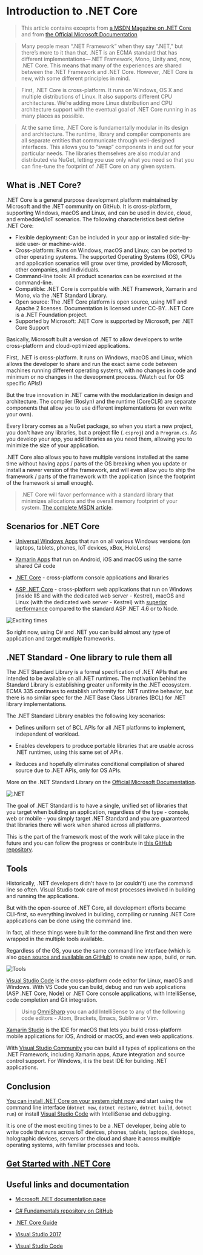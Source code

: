 Introduction to .NET Core
==========================

> This article contains exceprts from [a MSDN Magazine on .NET Core](https://msdn.microsoft.com/en-us/magazine/mt694084.aspx) and from [the Official Microsoft Documentation](https://docs.microsoft.com/en-us/dotnet/articles/core/index)

> Many people mean “.NET Framework” when they say “.NET,” but there’s more to it than that. .NET is an ECMA standard that has different implementations—.NET Framework, Mono, Unity and, now, .NET Core. This means that many of the experiences are shared between the .NET Framework and .NET Core. However, .NET Core is new, with some different principles in mind.

> First, .NET Core is cross-platform. It runs on Windows, OS X and multiple distributions of Linux. It also supports different CPU architectures. We’re adding more Linux distribution and CPU architecture support with the eventual goal of .NET Core running in as many places as possible.

> At the same time, .NET Core is fundamentally modular in its design and architecture. The runtime, library and compiler components are all separate entities that communicate through well-designed interfaces. This allows you to “swap” components in and out for your particular needs. The libraries themselves are also modular and distributed via NuGet, letting you use only what you need so that you can fine-tune the footprint of .NET Core on any given system.

What is .NET Core?
------------------

.NET Core is a general purpose development platform maintained by Microsoft and the .NET community on GitHub. It is cross-platform, supporting Windows, macOS and Linux, and can be used in device, cloud, and embedded/IoT scenarios.
The following characteristics best define .NET Core:
- Flexible deployment: Can be included in your app or installed side-by-side user- or machine-wide.
- Cross-platform: Runs on Windows, macOS and Linux; can be ported to other operating systems. The supported Operating Systems (OS), CPUs and application scenarios will grow over time, provided by Microsoft, other companies, and individuals.
- Command-line tools: All product scenarios can be exercised at the command-line.
- Compatible: .NET Core is compatible with .NET Framework, Xamarin and Mono, via the .NET Standard Library.
- Open source: The .NET Core platform is open source, using MIT and Apache 2 licenses. Documentation is licensed under CC-BY. .NET Core is a .NET Foundation project.
- Supported by Microsoft: .NET Core is supported by Microsoft, per .NET Core Support


Basically, Microsoft built a version of .NET to allow developers to write cross-platform and cloud-optimized applications.

First, .NET is cross-platform. It runs on Windows, macOS and Linux, which allows the developer to share and run the exact same code between machines running different operating systems, with no changes in code and minimum or no changes in the deveopment process. (Watch out for OS specific APIs!)

But the true innovation in .NET came with the modularization in design and architecture. The compiler (Roslyn) and the runtime (CoreCLR) are separate components that allow you to use different implementations (or even write your own).

Every library comes as a NuGet package, so when you start a new project, you don't have any libraries, but a project file (`.csproj`) and a `Program.cs`. As you develop your app, you add libraries as you need them, allowing you to minimize the size of your application.

.NET Core also allows you to have multiple versions installed at the same time without having apps / parts of the OS breaking when you update or install a newer version of the framework, and will even allow you to ship the framework / parts of the framework with the application (since the footprint of the framework si small enough).

> .NET Core will favor performance with a standard library that minimizes allocations and the overall memory footprint of your system. [The complete MSDN article](https://msdn.microsoft.com/en-us/magazine/mt694084.aspx).

Scenarios for .NET Core
----------------------------
- [Universal Windows Apps](https://developer.microsoft.com/en-us/windows/develop/building-universal-windows-apps) that run on all various Windows versions (on laptops, tablets, phones, IoT devices, xBox, HoloLens)

- [Xamarin Apps](https://www.xamarin.com/platform) that run on Android, iOS and macOS using the same shared C# code

- [.NET Core](https://docs.microsoft.com/en-us/dotnet/articles/core/index) - cross-platform console applications and libraries

- [ASP .NET Core](https://docs.asp.net/) - cross-platform web applications that run on Windows (inside IIS and with the dedicated web server - Kestrel), macOS and Linux (with the dedicated web server - Kestrel) with [superior performance](http://web.ageofascent.com/asp-net-core-exeeds-1-15-million-requests-12-6-gbps/) compared to the standard ASP .NET 4.6 or to Node.

![Exciting times](../media/dotnet-scenarios.jpg)


So right now, using C# and .NET you can build almost any type of application and target multiple frameworks.


.NET Standard - One library to rule them all
----------------------------------------------------

The .NET Standard Library is a formal specification of .NET APIs that are intended to be available on all .NET runtimes. The motivation behind the Standard Library is establishing greater uniformity in the .NET ecosystem. ECMA 335 continues to establish uniformity for .NET runtime behavior, but there is no similar spec for the .NET Base Class Libraries (BCL) for .NET library implementations. 

The .NET Standard Library enables the following key scenarios: 

 - Defines uniform set of BCL APIs for all .NET platforms to implement, independent of workload.

- Enables developers to produce portable libraries that are usable across .NET runtimes, using this same set of APIs.

 - Reduces and hopefully eliminates conditional compilation of shared source due to .NET APIs, only for OS APIs.

More on the .NET Standard Library on the [Official Microsoft Documentation](https://docs.microsoft.com/en-us/dotnet/articles/standard/library).


![.NET](../media/innovation.jpg)

The goal of .NET Standard is to have a single, unified set of libraries that you target when building an application, regardless of the type - console, web or mobile - you simply target .NET Standard and you are guaranteed that libraries there will work when shared across all platforms.

This is the part of the framework most of the work will take place in the future and you can follow the progress or contribute in [this GitHub repository](https://github.com/dotnet/corefx).


Tools
------

Historically, .NET developers didn't have to (or couldn't) use the command line so often. Visual Studio took care of most processes involved in building and running the applications.

But with the open-source of .NET Core, all development efforts became CLI-first, so everything involved in building, compiling or running .NET Core applications can be done using the command line. 

In fact, all these things were built for the command line first and then were wrapped in the multiple tools available.

Regardless of the OS, you use the same command line interface (which is also [open source and available on GitHub](https://github.com/dotnet/cli)) to create new apps, build, or run.


![Tools](../media/tools.jpg)

[Visual Studio Code](https://www.visualstudio.com/en-us/products/code-vs.aspx) is the cross-platform code editor for Linux, macOS and Windows. With VS Code you can build, debug and run web applications (ASP .NET Core, Node) or .NET Core console applications, with IntelliSense, code completion and Git integration.

>Using [OmniSharp](http://www.omnisharp.net/) you can add IntelliSense to any of the following code editors - Atom, Brackets, Emacs, Sublime or Vim.

[Xamarin Studio](https://www.xamarin.com/studio) is the IDE for macOS that lets you build cross-platform mobile applications for iOS, Android or macOS, and even web applications.

With [Visual Studio Community](https://www.visualstudio.com/products/visual-studio-community-vs) you can build all types of applications on the .NET Framework, including Xamarin apps, Azure integration and source control support. For Windows, it is the best IDE for building .NET applications.

Conclusion
-------------

[You can install .NET Core on your system right now](https://www.microsoft.com/net) and start using the command line interface (`dotnet new`, `dotnet restore`, `dotnet build`, `dotnet run`) or install [Visual Studio Code](https://www.visualstudio.com/en-us/products/code-vs.aspx) with IntelliSense and debugging.


It is one of the most exciting times to be a .NET developer, being able to write code that runs across IoT devices, phones, tablets, laptops, desktops, holographic devices, servers or the cloud and share it across multiple operating systems, with familiar processes and tools.


[Get Started with .NET Core](https://docs.microsoft.com/en-us/dotnet/articles/core/tutorials/)
--------------------------


Useful links and documentation
------------------------------

- [Microsoft .NET documentation page](https://docs.microsoft.com/en-us/dotnet/)
- [C# Fundamentals repository on GitHub](https://github.com/microsoft-dx/csharp-fundamentals)

- [.NET Core Guide](https://docs.microsoft.com/en-us/dotnet/articles/core/)


- [Visual Studio 2017](https://www.visualstudio.com/vs/whatsnew/)
- [Visual Studio Code](https://code.visualstudio.com/)